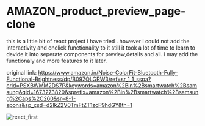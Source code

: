 # AMAZON_product_preview_page-clone
this is a little bit of react project i have tried . 
however i could not add the interactivity and onclick functionality to it 
still it took a lot of time to learn to devide it into seperate components for preview,details and all.
i may add the functionaly and more features to it later.



original link: https://www.amazon.in/Noise-ColorFit-Bluetooth-Fully-Functional-Brightness/dp/B09ZQLGRW3/ref=sr_1_1_sspa?crid=PSXBWMM2DS7P&keywords=amazon%2Bin%2Bsmartwatch%2Bsamsung&qid=1673273820&sprefix=amazon%2Bin%2Bsmartwatch%2Bsamsung%2Caps%2C260&sr=8-1-spons&sp_csd=d2lkZ2V0TmFtZT1zcF9hdGY&th=1





![react_first](https://user-images.githubusercontent.com/91087103/211951776-2f95f81a-ecbc-484a-927b-d957b70feccc.png)
